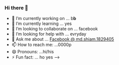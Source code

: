 ### Hi there 👋

- 🔭 I’m currently working on ... b**b**
- 🌱 I’m currently learning ... yes
- 👯 I’m looking to collaborate on ... facebook
- 🤔 I’m looking for help with ... evryday
- 💬 Ask me about ... [Facebook @ md.shiam.1829405](https://www.facebook.com/md.shiam.1829405)
- 📫 How to reach me: ...0000p
- 😄 Pronouns: ...hi/his
- ⚡ Fun fact: ... ho yes
-->
